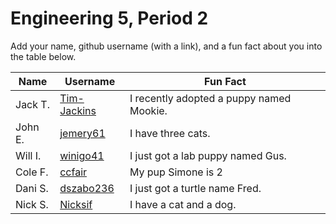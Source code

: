 # Engineering 5, Period 2

Add your name, github username (with a link), and a fun fact about you into the table below.

Name | Username | Fun Fact
--- | --- | ---
Jack T. | [Tim-Jackins](https://github.com/Tim-Jackins) | I recently adopted a puppy named Mookie.
John E. | [jemery61](https://github.com/jemery61) | I have three cats.
Will I. | [winigo41](https://github.com/winigo41) | I just got a lab puppy named Gus.
Cole F. | [ccfair](https://github.com/ccfair) | My pup Simone is 2
Dani S. | [dszabo236](https://github.com/dszabo236) | I just got a turtle name Fred.
Nick S. | [Nicksif](https://github.com/Nicksif) | I have a cat and a dog.

